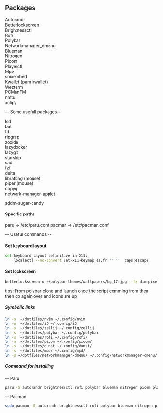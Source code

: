 ## Packages
Autorandr\
Betterlockscreen\
Brightnessctl\
Rofi\
Polybar\
Networkmanager_dmenu\
Blueman\
Nitrogen\
Picom\
Playerctl\
Mpv\
snixembed\
Kwallet (pam kwallet)\
Wezterm\
PCManFM\
nmtui\
xclip\


-- Some usefull packages--

lsd\
bat\
fd\
ripgrep\
zoxide\
lazydocker\
lazygit\
starship\
sad\
fzf\
delta\
libratbag (mouse)\
piper (mouse)\
copyq\
network-manager-applet


sddm-sugar-candy

#### Specific paths
paru -> /etc/paru.conf
pacman -> /etc/pacman.conf



-- Useful commands --

#### Set keyboard layout
```sh 
set keyboard layout definitive in X11:
    localectl --no-convert set-x11-keymap es,fr '' ''  caps:escape
```

#### Set lockscreen
```sh
betterlockscreen-u ~/polybar-themes/wallpapers/bg_17.jpg --fx dim,pixel
```


tips: From polybar clone and launch once the script comming from then then cp again over and icons are up

##### Symbolic links
```sh
ln -s  ~/dotfiles/nvim ~/.config/nvim
ln -s  ~/dotfiles/i3 ~/.config/i3
ln -s  ~/dotfiles/zellij ~/.config/zellij
ln -s  ~/dotfiles/polybar ~/.config/polybar
ln -s  ~/dotfiles/rofi ~/.config/rofi/
ln -s  ~/dotfiles/picom ~/.config/picom/
ln -s  ~/dotfiles/dunst ~/.config/dunst/
ln -s  ~/dotfiles/mpd/ ~/.config/mpd/
ln -s ~/dotfiles/networkmanager-dmenu/ ~/.config/networkmanager-dmenu/
```

##### Command for installing

-- Paru
```sh
paru -S autorandr brightnessctl rofi polybar blueman nitrogen picom playerctl mpv snixembed kwallet-pam wezterm pcmanfm nmtui xclip lsd bat fd ripgrep zoxide lazydocker lazygit starship sad fzf delta libratbag piper copyq network-manager-applet bob docker sddm-sugar-candy kwalletmanager 1password discord firefox spectacle spotify pavucontrol arandr microsoft-edge-stable-bin surrealist rustup go gcc cmake meld nvidia xournal onlyoffice-bin ttf-jetbrains-mono-nerd ttf-fira-code-nerd ttf-ms-fonts wine peek noto-fonts-emoji sane sane-airscan xsane cups unzip xarchiver thunar-archive-plugin flameshot
```


-- Pacman
```sh
sudo pacman -S autorandr brightnessctl rofi polybar blueman nitrogen picom playerctl mpv kwallet-pam wezterm pcmanfm xclip lsd batcmdfd ripgrep zoxide lazygit starship sad fzf libratbag piper copyq network-manager-applet bob docker kwalletmanager discord firefox spectacle pavucontrol arandr rustup go gcc cmake meld nvidia xournal wine
```
